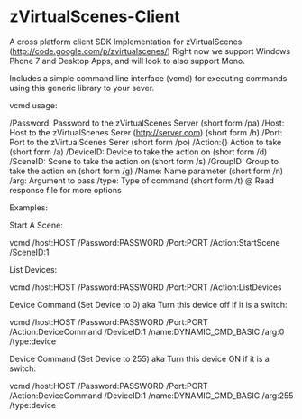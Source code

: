 zVirtualScenes-Client
=====================

A cross platform client SDK Implementation for zVirtualScenes (http://code.google.com/p/zvirtualscenes/)
Right now we support Windows Phone 7 and Desktop Apps, and will look to also support Mono.

Includes a simple command line interface (vcmd) for executing commands using this generic library to your sever.

vcmd usage:

/Password:<string>  Password to the zVirtualScenes Server (short form /pa)
/Host:<string>      Host to the zVirtualScenes Serer (http://server.com) (short form /h)
/Port:<int>         Port to the zVirtualScenes Serer (short form /po)
/Action:{}          Action to take (short form /a)
/DeviceID:<int>     Device to take the action on (short form /d)
/SceneID:<int>      Scene to take the action on (short form /s)
/GroupID:<int>      Group to take the action on (short form /g)
/Name:<string>      Name parameter (short form /n)
/arg:<int>          Argument to pass
/type:<string>      Type of command (short form /t)
@<file>             Read response file for more options

Examples:

Start A Scene:

vcmd /host:HOST /Password:PASSWORD /Port:PORT /Action:StartScene /SceneID:1

List Devices:

vcmd /host:HOST /Password:PASSWORD /Port:PORT /Action:ListDevices


Device Command (Set Device to 0) aka Turn this device off if it is a switch:

vcmd /host:HOST /Password:PASSWORD /Port:PORT /Action:DeviceCommand /DeviceID:1 /name:DYNAMIC_CMD_BASIC /arg:0 /type:device



Device Command (Set Device to 255) aka Turn this device ON if it is a switch:

vcmd /host:HOST /Password:PASSWORD /Port:PORT /Action:DeviceCommand /DeviceID:1 /name:DYNAMIC_CMD_BASIC /arg:255 /type:device


